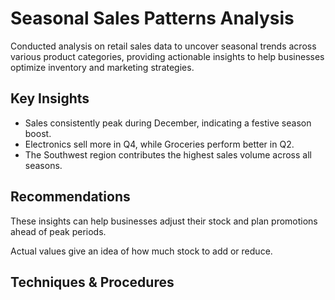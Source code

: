 # Seasonal Sales Patterns Analysis
Conducted analysis on retail sales data to uncover seasonal trends across various product categories, providing actionable insights to help businesses optimize inventory and marketing strategies.

## Key Insights
- Sales consistently peak during December, indicating a festive season boost.
- Electronics sell more in Q4, while Groceries perform better in Q2.
- The Southwest region contributes the highest sales volume across all seasons.

## Recommendations
These insights can help businesses adjust their stock and plan promotions ahead of peak periods.

Actual values give an idea of how much stock to add or reduce.

## Techniques & Procedures
